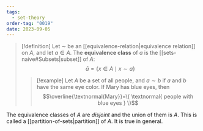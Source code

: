 ```yaml
---
tags:
  - set-theory
order-tag: "0019"
date: 2023-09-05
---
```

>[!definition]
>Let $\sim$ be an [[equivalence-relation|equivalence relation]] on $A$, and let $a\in A$. The **equivalence class** of $a$ is the [[sets-naive#Subsets|subset]] of $A$:
>$$\bar{a}=\{ x\in A\mid x\sim a \}$$
>
>>[!example]
>>Let $A$ be a set of all people, and $a\sim b$ if $a$ and $b$ have the same eye color. If Mary has blue eyes, then
>>$$\overline{\textnormal{Mary}}=\{ \textnormal{ people with blue eyes } \}$$

The equivalence classes of $A$ are *disjoint* and the union of them is $A$. This is called a [[partition-of-sets|partition]] of $A$. It is true in general.